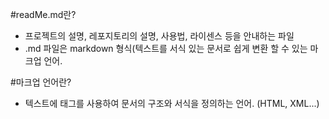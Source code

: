 #readMe.md란?

- 프로젝트의 설명, 레포지토리의 설명, 사용법, 라이센스 등을 안내하는 파일
- .md 파일은 markdown 형식(텍스트를 서식 있는 문서로 쉽게 변환 할 수 있는 마크업 언어.

 #마크업 언어란?

 - 텍스트에 태그를 사용하여 문서의 구조와 서식을 정의하는 언어. (HTML, XML...)
